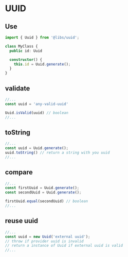 # UUID

## Use

```typescript
import { Uuid } from '@libs/uuid';

class MyClass {
  public id: Uuid

  constructor() {
    this.id = Uuid.generate();
  }
}
```

## validate

```typescript
//...
const uuid = 'any-valid-uuid'

Uuid.isValid(uuid) // boolean
//...
```

## toString

```typescript
//...
const uuid = Uuid.generate();
uuid.toString() // return a string with you uuid
//...
```

## compare

```typescript
//...
const firstUuid = Uuid.generate();
const secondUuid = Uuid.generate();

firstUuid.equal(secondUuid) // boolean
//...
```

## reuse uuid
```typescript
//...
const uuid = new Uuid('external uuid');
// throw if provider uuid is invalid
// return a instance of Uuid if external uuid is valid
//...
```